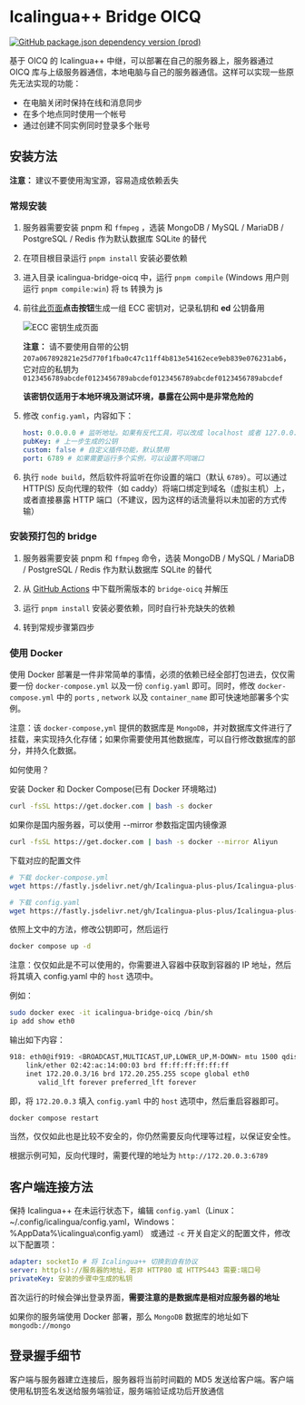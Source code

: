 # Icalingua++ Bridge OICQ

[![GitHub package.json dependency version (prod)](https://img.shields.io/github/package-json/dependency-version/Icalingua-plus-plus/Icalingua-plus-plus/oicq-icalingua-plus-plus?filename=icalingua-bridge-oicq%2Fpackage.json)](https://github.com/takayama-lily/oicq)

基于 OICQ 的 Icalingua++ 中继，可以部署在自己的服务器上，服务器通过 OICQ 库与上级服务器通信，本地电脑与自己的服务器通信。这样可以实现一些原先无法实现的功能：

-   在电脑关闭时保持在线和消息同步
-   在多个地点同时使用一个帐号
-   通过创建不同实例同时登录多个账号

## 安装方法

**注意：**
建议不要使用淘宝源，容易造成依赖丢失

### 常规安装

1. 服务器需要安装 pnpm 和 `ffmpeg` ，选装 MongoDB / MySQL / MariaDB / PostgreSQL / Redis 作为默认数据库 SQLite 的替代

2. 在项目根目录运行 `pnpm install` 安装必要依赖

3. 进入目录 icalingua-bridge-oicq 中，运行 `pnpm compile` (Windows 用户则运行 `pnpm compile:win`) 将 ts 转换为 js

4. 前往[此页面](https://paulmillr.com/ecc/)**点击按钮**生成一组 ECC 密钥对，记录私钥和 **ed** 公钥备用

    ![ECC 密钥生成页面](https://user-images.githubusercontent.com/72498396/197397311-e07fe4fe-e1f2-4649-87c6-83917a21f88b.png)

    **注意：**
    请不要使用自带的公钥 `207a067892821e25d770f1fba0c47c11ff4b813e54162ece9eb839e076231ab6`，它对应的私钥为 `0123456789abcdef0123456789abcdef0123456789abcdef0123456789abcdef`

    **该密钥仅适用于本地环境及测试环境，暴露在公网中是非常危险的**

5. 修改 `config.yaml`，内容如下：

    ```yaml
    host: 0.0.0.0 # 监听地址。如果有反代工具，可以改成 localhost 或者 127.0.0.1
    pubKey: # 上一步生成的公钥
    custom: false # 自定义插件功能，默认禁用
    port: 6789 # 如果需要运行多个实例，可以设置不同端口
    ```

6. 执行 `node build`，然后软件将监听在你设置的端口（默认 `6789`）。可以通过 HTTP(S) 反向代理的软件（如 caddy）将端口绑定到域名（虚拟主机）上，或者直接暴露 HTTP 端口（不建议，因为这样的话流量将以未加密的方式传输）

### 安装预打包的 bridge

1. 服务器需要安装 pnpm 和 `ffmpeg` 命令，选装 MongoDB / MySQL / MariaDB / PostgreSQL / Redis 作为默认数据库 SQLite 的替代

2. 从 [GitHub Actions](https://github.com/Icalingua-plus-plus/Icalingua-plus-plus/actions) 中下载所需版本的 `bridge-oicq` 并解压

3. 运行 `pnpm install` 安装必要依赖，同时自行补充缺失的依赖

4. 转到常规步骤第四步

### 使用 Docker

使用 Docker 部署是一件非常简单的事情，必须的依赖已经全部打包进去，仅仅需要一份 `docker-compose.yml` 以及一份 `config.yaml` 即可。同时，修改 `docker-compose.yml` 中的 `ports` , `network` 以及 `container_name` 即可快速地部署多个实例。

注意：该 `docker-compose,yml` 提供的数据库是 `MongoDB`，并对数据库文件进行了挂载，来实现持久化存储；如果你需要使用其他数据库，可以自行修改数据库的部分，并持久化数据。

如何使用？

安装 Docker 和 Docker Compose(已有 Docker 环境略过)
```bash
curl -fsSL https://get.docker.com | bash -s docker
```
如果你是国内服务器，可以使用 --mirror 参数指定国内镜像源
```bash
curl -fsSL https://get.docker.com | bash -s docker --mirror Aliyun
```

下载对应的配置文件
```bash
# 下载 docker-compose.yml
wget https://fastly.jsdelivr.net/gh/Icalingua-plus-plus/Icalingua-plus-plus@develop/icalingua-bridge-oicq/docker-compose.yml

# 下载 config.yaml
wget https://fastly.jsdelivr.net/gh/Icalingua-plus-plus/Icalingua-plus-plus@develop/icalingua-bridge-oicq/config.yaml
```
依照上文中的方法，修改公钥即可，然后运行
```bash
docker compose up -d
```
注意：仅仅如此是不可以使用的，你需要进入容器中获取到容器的 IP 地址，然后将其填入 config.yaml 中的 `host` 选项中。

例如：
```bash
sudo docker exec -it icalingua-bridge-oicq /bin/sh
ip add show eth0
```
输出如下内容：
```bash
918: eth0@if919: <BROADCAST,MULTICAST,UP,LOWER_UP,M-DOWN> mtu 1500 qdisc noqueue state UP 
    link/ether 02:42:ac:14:00:03 brd ff:ff:ff:ff:ff:ff
    inet 172.20.0.3/16 brd 172.20.255.255 scope global eth0
       valid_lft forever preferred_lft forever
```
即，将 `172.20.0.3` 填入 `config.yaml` 中的 `host` 选项中，然后重启容器即可。
```bash
docker compose restart
```
当然，仅仅如此也是比较不安全的，你仍然需要反向代理等过程，以保证安全性。

根据示例可知，反向代理时，需要代理的地址为 `http://172.20.0.3:6789`

## 客户端连接方法

保持 Icalingua++ 在未运行状态下，编辑 `config.yaml`（Linux：~/.config/icalingua/config.yaml，Windows：%AppData%\icalingua\config.yaml） 或通过 `-c` 开关自定义的配置文件，修改以下配置项：

```yaml
adapter: socketIo # 将 Icalingua++ 切换到自有协议
server: http(s)://服务器的地址，若非 HTTP80 或 HTTPS443 需要:端口号
privateKey: 安装的步骤中生成的私钥
```

首次运行的时候会弹出登录界面，**需要注意的是数据库是相对应服务器的地址**

如果你的服务端使用 Docker 部署，那么 `MongoDB` 数据库的地址如下 `mongodb://mongo`

## 登录握手细节

客户端与服务器建立连接后，服务器将当前时间戳的 MD5 发送给客户端。客户端使用私钥签名发送给服务端验证，服务端验证成功后开放通信
